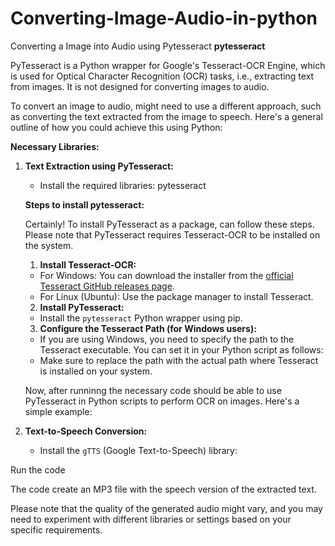 # Converting-Image-Audio-in-python
Converting a Image into Audio using Pytesseract 
**pytesseract**

PyTesseract is a Python wrapper for Google's Tesseract-OCR Engine, which is used for Optical Character Recognition (OCR) tasks, i.e., extracting text from images. It is not designed for converting images to audio.

To convert an image to audio, might need to use a different approach, such as converting the text extracted from the image to speech. Here's a general outline of how you could achieve this using Python:

**Necessary Libraries:**

1. **Text Extraction using PyTesseract:**
   - Install the required libraries:
     pytesseract
     
    **Steps to install pytesseract:**

    Certainly! To install PyTesseract as a package, can follow these steps. Please note that PyTesseract requires Tesseract-OCR to be installed on the system.

    1. **Install Tesseract-OCR:**
   - For Windows: You can download the installer from the [official Tesseract GitHub releases page](https://github.com/tesseract-ocr/tesseract/releases).
   - For Linux (Ubuntu): Use the package manager to install Tesseract.

   2. **Install PyTesseract:**
   - Install the `pytesseract` Python wrapper using pip.

   3. **Configure the Tesseract Path (for Windows users):**
   - If you are using Windows, you need to specify the path to the Tesseract executable. You can set it in your Python script as follows:
   - Make sure to replace the path with the actual path where Tesseract is installed on your system.

   Now, after runninng the necessary code should be able to use PyTesseract in Python scripts to perform OCR on images. Here's a simple example:

2. **Text-to-Speech Conversion:**
   - Install the `gTTS` (Google Text-to-Speech) library:

Run the code 

 The code create an MP3 file with the speech version of the extracted text.

Please note that the quality of the generated audio might vary, and you may need to experiment with different libraries or settings based on your specific requirements.

